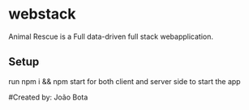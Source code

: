 # webstack

Animal Rescue is a Full data-driven full stack webapplication.

## Setup

run npm i && npm start for both client and server side to start the app

#Created by: João Bota
